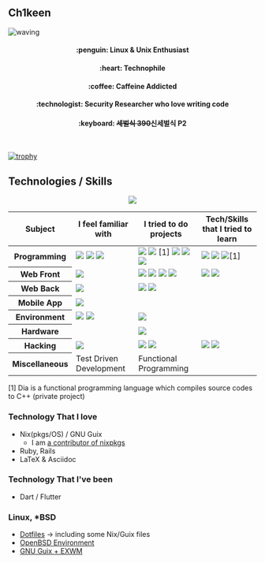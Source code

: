 ## Ch1keen

![waving](https://capsule-render.vercel.app/api?type=waving&height=200&text=Ch1keen!&fontAlign=80&fontAlignY=40&color=gradient)
<!-- https://github.com/kyechan99/capsule-render#waving -->

<h4 align="center">:penguin: Linux & Unix Enthusiast</h4>

<h4 align="center">:heart: Technophile</h4>

<h4 align="center">:coffee: Caffeine Addicted</h4>

<h4 align="center">:technologist: Security Researcher who love writing code</h4>

<h4 align="center">:keyboard: <s>세벌식 390</s>신세벌식 P2</h4>

<br />

[![trophy](https://github-profile-trophy.vercel.app/?username=Ch1keen&theme=onedark&rank=S,AAA,AA,A,B,SECRET)](https://github.com/ryo-ma/github-profile-trophy)

## Technologies / Skills

<div align="center">
  <img src="https://github.com/Ch1keen/Ch1keen/assets/40013212/18b7094d-e79d-4295-8b03-35b020118cb3">
</div>


<table>
  <thead>
    <tr>
      <th>Subject</th>
      <th>I feel familiar with</th>
      <th>I tried to do projects</th>
      <th>Tech/Skills that I tried to learn</th>
    </tr>
  </thead>
  <tbody>
    <tr>
      <th>Programming</th>
      <td>
        <img src="https://img.shields.io/badge/Ruby-CC342D?style=for-the-badge&logo=ruby&logoColor=white">
        <img src="https://img.shields.io/badge/Python-3776AB?style=for-the-badge&logo=python&logoColor=white">
        <img src="https://img.shields.io/badge/JavaScript-F7DF1E?style=for-the-badge&logo=javascript&logoColor=black">
      </td>
      <td>
        <img src="https://img.shields.io/badge/c-%2300599C.svg?style=for-the-badge&logo=c&logoColor=white">
        <img src="https://img.shields.io/badge/c++-%2300599C.svg?style=for-the-badge&logo=c%2B%2B&logoColor=white">
        [1]
        <img src=https://img.shields.io/badge/rust-%23000000.svg?style=for-the-badge&logo=rust&logoColor=white>
        <img src="https://img.shields.io/badge/typescript-%23007ACC.svg?style=for-the-badge&logo=typescript&logoColor=white">
        <img src="https://img.shields.io/badge/OCaml-%23E98407.svg?style=for-the-badge&logo=ocaml&logoColor=white">
      </td>
      <td>
        <img src="https://img.shields.io/badge/Haskell-5e5086?style=for-the-badge&logo=haskell&logoColor=white">
        <img src="https://img.shields.io/badge/Java-ED8B00?style=for-the-badge&logo=openjdk&logoColor=white">
        <img src="https://img.shields.io/badge/Dia-35BDB2?style=for-the-badge&logo=sketch&logoColor=white">[1]
      </td>
    </tr>
    <tr>
      <th>Web Front</th>
      <td><img src="https://img.shields.io/badge/Tailwind_CSS-38B2AC?style=for-the-badge&logo=tailwind-css&logoColor=white"></td>
      <td>
        <img src="https://img.shields.io/badge/web3.js-F16822?style=for-the-badge&logo=web3.js&logoColor=white">
        <img src="https://img.shields.io/badge/react-%2320232a.svg?style=for-the-badge&logo=react&logoColor=%2361DAFB">
        <img src="https://img.shields.io/badge/Next-black?style=for-the-badge&logo=next.js&logoColor=white">
        <img src="https://img.shields.io/badge/Elm-60B5CC?style=for-the-badge&logo=elm&logoColor=white">
      </td>
      <td>
        <img src="https://img.shields.io/badge/MUI-%230081CB.svg?style=for-the-badge&logo=mui&logoColor=white">
        <img src="https://img.shields.io/badge/bootstrap-%238511FA.svg?style=for-the-badge&logo=bootstrap&logoColor=white">
      </td>
    </tr>
    <tr>
      <th>Web Back</th>
      <td><img src="https://img.shields.io/badge/Ruby_on_Rails-CC0000?style=for-the-badge&logo=ruby-on-rails&logoColor=white"></td>
      <td>
        <img src="https://img.shields.io/badge/Express.js-404D59?style=for-the-badge">
        <img src="https://img.shields.io/badge/FastAPI-005571?style=for-the-badge&logo=fastapi">
      </td>
      <td></td>
    </tr>
    <tr>
      <th>Mobile App</th>
      <td><img src="https://img.shields.io/badge/Flutter-%2302569B.svg?style=for-the-badge&logo=Flutter&logoColor=white"></td>
      <td></td>
      <td></td>
    </tr>
    <tr>
      <th>Environment</th>
      <td>
        <img src="https://img.shields.io/badge/docker-%230db7ed.svg?style=for-the-badge&logo=docker&logoColor=white">
        <img src="https://img.shields.io/badge/NIX-5277C3.svg?style=for-the-badge&logo=NixOS&logoColor=white">
      </td>
      <td><img src="https://img.shields.io/badge/kubernetes(k3s)-%23326ce5.svg?style=for-the-badge&logo=kubernetes&logoColor=white"></td>
      <td></td>
    </tr>
    <tr>
      <th>Hardware</th>
      <td></td>
      <td><img src="https://img.shields.io/badge/-Arduino-00979D?style=for-the-badge&logo=Arduino&logoColor=white"></td>
      <td></td>
    </tr>
    <tr>
      <th>Hacking</th>
      <td>
        <img src="https://img.shields.io/badge/ghidra-FF6600?style=for-the-badge&logoColor=black">
      </td>
      <td>
        <img src="https://img.shields.io/badge/web_hacking-%230db7ed.svg?style=for-the-badge&logoColor=white">
        <img src="https://img.shields.io/badge/Pwnable-black?style=for-the-badge&logoColor=white">
      </td>
      <td>
        <img src="https://img.shields.io/badge/Cryptography-%234DC730?style=for-the-badge&logoColor=white">
        <img src="https://img.shields.io/badge/Digital_Forensics-CC0000?style=for-the-badge&logoColor=white">
      </td>
    </tr>
    <tr>
      <th>Miscellaneous</th>
      <td>Test Driven Development</td>
      <td>Functional Programming</td>
      <td></td>
    </tr>
  </tbody>
</table>


[1] Dia is a functional programming language which compiles source codes to C++ (private project)

### Technology That I love
- Nix(pkgs/OS) / GNU Guix
  - I am [a contributor of nixpkgs](https://github.com/orgs/NixOS/people?query=Ch1keen)
- Ruby, Rails
- LaTeX & Asciidoc

### Technology That I've been
- Dart / Flutter

### Linux, *BSD
- [Dotfiles](https://www.github.com/Ch1keen/dotfiles) -> including some Nix/Guix files
- [OpenBSD Environment](https://www.github.com/Ch1keen/OBSD-Environment)
- [GNU Guix + EXWM](https://github.com/Ch1keen/dotfiles/tree/main/guix/guix-exwm)


<!--
**Ch1keen/Ch1keen** is a ✨ _special_ ✨ repository because its `README.md` (this file) appears on your GitHub profile.

Here are some ideas to get you started:

- 🔭 I’m currently working on ...
- 🌱 I’m currently learning ...
- 👯 I’m looking to collaborate on ...
- 🤔 I’m looking for help with ...
- 💬 Ask me about ...
- 📫 How to reach me: ...
- 😄 Pronouns: ...
- ⚡ Fun fact: ...
-->
